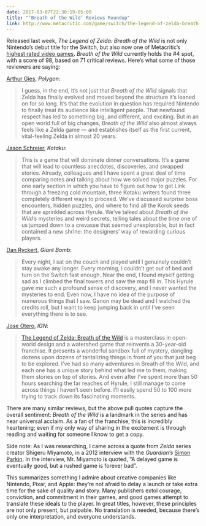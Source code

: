 ```yaml
---
date: 2017-03-07T22:30:19-05:00
title: "‘Breath of the Wild’ Reviews Roundup"
link: http://www.metacritic.com/game/switch/the-legend-of-zelda-breath-of-the-wild
---
```


Released last week, _The Legend of Zelda: Breath of the Wild_ is not only Nintendo’s debut title for the Switch, but also now one of Metacritic’s [highest rated video games](http://www.metacritic.com/browse/games/score/metascore/all/all/filtered?sort=desc). _Breath of the Wild_ currently holds the #4 spot, with a score of 98, based on 71 critical reviews. Here’s what some of those reviewers are saying: 

[Arthur Gies][polygon], _Polygon_: 

> I guess, in the end, it’s not just that _Breath of the Wild_ signals that Zelda has finally evolved and moved beyond the structure it’s leaned on for so long. It’s that the evolution in question has required Nintendo to finally treat its audience like intelligent people. That newfound respect has led to something big, and different, and exciting. But in an open world full of big changes, _Breath of the Wild_ also almost always feels like a Zelda game — and establishes itself as the first current, vital-feeling Zelda in almost 20 years.

[Jason Schreier][kotaku], _Kotaku_: 

> This is a game that will dominate dinner conversations. It’s a game that will lead to countless anecdotes, discoveries, and swapped stories. Already, colleagues and I have spent a great deal of time comparing notes and talking about how we solved major puzzles. For one early section in which you have to figure out how to get Link through a freezing cold mountain, three Kotaku writers found three completely different ways to proceed. We’ve discussed surprise boss encounters, hidden puzzles, and where to find all the Korok seeds that are sprinkled across Hyrule. We’ve talked about _Breath of the Wild’s_ mysteries and weird secrets, telling tales about the time one of us jumped down to a crevasse that seemed unexplorable, but in fact contained a new shrine: the designers’ way of rewarding curious players.

[Dan Ryckert][giant bomb], _Giant Bomb_: 

> Every night, I sat on the couch and played until I genuinely couldn’t stay awake any longer. Every morning, I couldn’t get out of bed and turn on the Switch fast enough. Near the end, I found myself getting sad as I climbed the final towers and saw the map fill in. This Hyrule gave me such a profound sense of discovery, and I never wanted the mysteries to end. Even now, I have no idea of the purpose of numerous things that I saw. Ganon may be dead and I watched the credits roll, but I want to keep jumping back in until I’ve seen everything there is to see.

[Jose Otero][ign], _IGN_: 

> [The Legend of Zelda: Breath of the Wild](http://www.ign.com/games/the-legend-of-zelda-breath-of-the-wild) is a masterclass in open-world design and a watershed game that reinvents a 30-year-old franchise. It presents a wonderful sandbox full of mystery, dangling dozens upon dozens of tantalizing things in front of you that just beg to be explored. I’ve had so many adventures in Breath of the Wild, and each one has a unique story behind what led me to them, making them stories on top of stories. And even after I’ve spent more than 50 hours searching the far reaches of Hyrule, I still manage to come across things I haven’t seen before. I’ll easily spend 50 to 100 more trying to track down its fascinating moments.

There are many similar reviews, but the above pull quotes capture the overall sentiment: _Breath of the Wild_ is a landmark in the series and has near universal acclaim. As a fan of the franchise, this is incredibly heartening; even if my only way of sharing in the excitement is through reading and waiting for someone I know to get a copy. 

Side note: As I was researching, I came across a quote from _Zelda_ series creator Shigeru Miyamoto, in a 2012 interview with the _Guardian’s_ [Simon Parkin][guardian]. In the interview, Mr. Miyamoto is quoted, “A delayed game is eventually good, but a rushed game is forever bad”. 

This summarizes something I admire about creative companies like Nintendo, Pixar, and Apple: they’re not afraid to delay a launch or take extra time for the sake of quality and story. Many publishers extol courage, conviction, and commitment in their games, and good games attempt to translate these ideals to the player. In great titles, however, these principles are not only present, but palpable. No translation is needed, because there’s only one interpretation, and everyone understands. 

[polygon]: http://www.polygon.com/2017/3/2/14753500/the-legend-of-zelda-breath-of-the-wild-review-nintendo-switch-wii-u
[kotaku]: http://kotaku.com/the-legend-of-zelda-breath-of-the-wild-the-kotaku-rev-1792885174
[giant bomb]: http://www.giantbomb.com/reviews/the-legend-of-zelda-breath-of-the-wild-review/1900-760/
[ign]: http://www.ign.com/articles/2017/03/02/the-legend-of-zelda-breath-of-the-wild-review

[delay-1]: http://www.polygon.com/2015/3/27/8303247/the-legend-of-zelda-wii-u-delayed-beyond-2015
[delay-2]: http://www.ign.com/articles/2016/06/17/e3-2016-why-zelda-breath-of-the-wild-is-coming-to-wii-u-and-nx
[guardian]: https://www.theguardian.com/technology/gamesblog/2012/apr/27/shigeru-miyamoto-rushed-game-forever-bad
